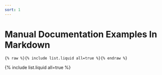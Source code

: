 ```yaml
---
sort: 1
---
```


# Manual Documentation Examples In Markdown

```
{% raw %}{% include list.liquid all=true %}{% endraw %}
```

{% include list.liquid all=true %}
